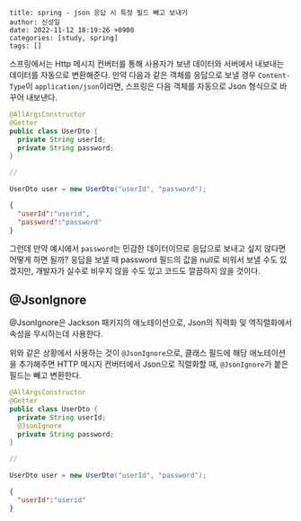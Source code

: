 ```
title: spring - json 응답 시 특정 필드 빼고 보내기
author: 신성일
date: 2022-11-12 18:19:26 +0900
categories: [study, spring]
tags: []
```



스프링에서는 Http 메시지 컨버터를 통해 사용자가 보낸 데이터와 서버에서 내보내는 데이터를 자동으로 변환해준다. 만약 다음과 같은 객체를 응답으로 보낼 경우 `Content-Type`이  `application/json`이라면, 스프링은 다음 객체를 자동으로 Json 형식으로 바꾸어 내보낸다.

```java
@AllArgsConstructor
@Getter
public class UserDto {
  private String userId;
  private String password;
}

//
  
UserDto user = new UserDto("userId", "password");
```

```json
{
  "userId":"userid",
  "password":"password"
}
```

그런데 만약 예시에서 `password`는 민감한 데이터이므로 응답으로 보내고 싶지 않다면 어떻게 하면 될까? 응답을 보낼 때 password 필드의 값을 null로 비워서 보낼 수도 있겠지만, 개발자가 실수로 비우지 않을 수도 있고 코드도 깔끔하지 않을 것이다.

## @JsonIgnore

@JsonIgnore은 Jackson 패키지의 애노테이션으로, Json의 직력화 및 역직렬화에서 속성을 무시하는데 사용한다.

위와 같은 상황에서 사용하는 것이 `@JsonIgnore`으로, 클래스 필드에 해당 애노테이션을 추가해주면 HTTP 메시지 컨버터에서 Json으로 직렬화할 때, `@JsonIgnore`가 붙은 필드는 빼고 변환한다.

```java
@AllArgsConstructor
@Getter
public class UserDto {
  private String userId;
  @JsonIgnore
  private String password;
}

//
  
UserDto user = new UserDto("userId", "password");
```

```json
{
  "userId":"userid"
}
```



